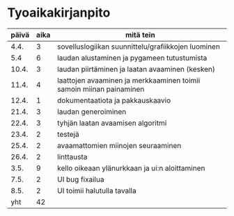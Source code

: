 # Tyoaikakirjanpito

päivä | aika | mitä tein 
--- | --- | --- 
4.4. | 3 | sovelluslogiikan suunnittelu/grafiikkojen luominen
5.4 | 6 | laudan alustaminen ja pygameen tutustumista
10.4. | 3 | laudan piirtäminen ja laatan avaaminen (kesken)
11.4. | 4 | laattojen avaaminen ja merkkaaminen toimii samoin miinan painaminen
12.4. | 1 | dokumentaatiota ja pakkauskaavio
21.4. | 3 | laudan generoiminen
22.4. | 3 | tyhjän laatan avaamisen algoritmi
23.4. | 2 | testejä 
25.4. | 2 | avaamattomien miinojen seuraaminen
26.4. | 2 | linttausta
3.5. | 9 | kello oikeaan ylänurkkaan ja ui:n aloittaminen
7.5. | 2 | UI bug fixailua
8.5. | 2 | UI toimii halutulla tavalla
yht | 42 | 
